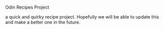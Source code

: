 Odin Recipes Project

a quick and quirky recipe project.  Hopefully we will be able to update this and make a better one in the future.